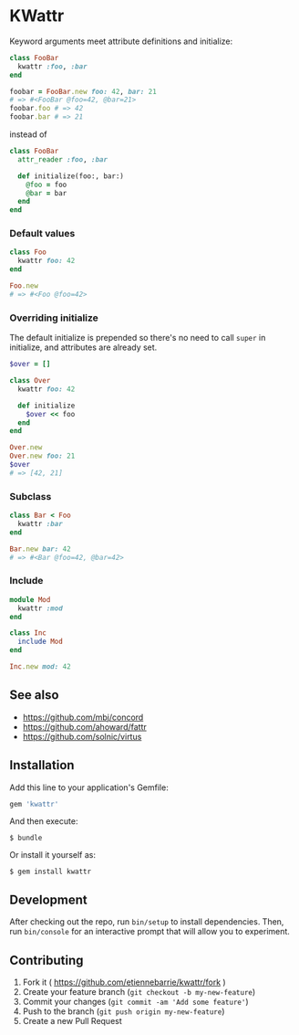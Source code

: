 # KWattr

Keyword arguments meet attribute definitions and initialize:

```ruby
class FooBar
  kwattr :foo, :bar
end

foobar = FooBar.new foo: 42, bar: 21
# => #<FooBar @foo=42, @bar=21>
foobar.foo # => 42
foobar.bar # => 21
```

instead of

```ruby
class FooBar
  attr_reader :foo, :bar

  def initialize(foo:, bar:)
    @foo = foo
    @bar = bar
  end
end
```

### Default values

```ruby
class Foo
  kwattr foo: 42
end

Foo.new
# => #<Foo @foo=42>
```

### Overriding initialize

The default initialize is prepended so there's no need to call `super` in
initialize, and attributes are already set.

```ruby
$over = []

class Over
  kwattr foo: 42

  def initialize
    $over << foo
  end
end

Over.new
Over.new foo: 21
$over
# => [42, 21]
```

### Subclass

```ruby
class Bar < Foo
  kwattr :bar
end

Bar.new bar: 42
# => #<Bar @foo=42, @bar=42>
```

### Include

```ruby
module Mod
  kwattr :mod
end

class Inc
  include Mod
end

Inc.new mod: 42
```

## See also

* https://github.com/mbj/concord
* https://github.com/ahoward/fattr
* https://github.com/solnic/virtus

## Installation

Add this line to your application's Gemfile:

```ruby
gem 'kwattr'
```

And then execute:

    $ bundle

Or install it yourself as:

    $ gem install kwattr

## Development

After checking out the repo, run `bin/setup` to install dependencies. Then, run
`bin/console` for an interactive prompt that will allow you to experiment.

## Contributing

1. Fork it ( https://github.com/etiennebarrie/kwattr/fork )
2. Create your feature branch (`git checkout -b my-new-feature`)
3. Commit your changes (`git commit -am 'Add some feature'`)
4. Push to the branch (`git push origin my-new-feature`)
5. Create a new Pull Request

